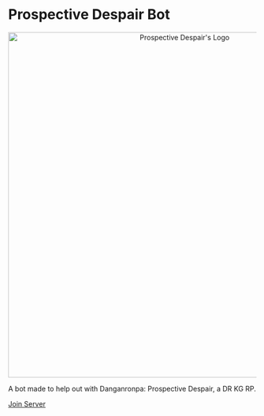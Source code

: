 # Prospective Despair Bot

<p align="center">
  <img src="https://cdn.discordapp.com/attachments/987057701978792036/1007143183009984563/PDLogoNew.png" alt="Prospective Despair's Logo" width="700"/>
</p>

A bot made to help out with Danganronpa: Prospective Despair, a DR KG RP.

[Join Server](https://discord.gg/2gEUxa797A)

